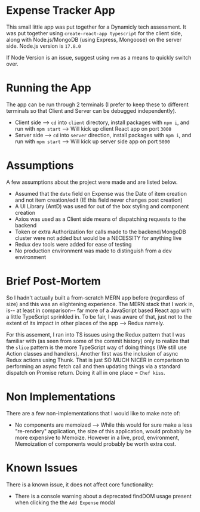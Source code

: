 # Expense Tracker App
This small little app was put together for a Dynamicly tech assessment. It was put together using `create-react-app typescript` for the client side, along with Node.js/MongoDB (using Express, Mongoose) on the server side. Node.js version is `17.8.0`

If Node Version is an issue, suggest using `nvm` as a means to quickly switch over.

# Running the App
The app can be run through 2 terminals (I prefer to keep these to different terminals so that Client and Server can be debugged independently).
- Client side --> `cd` into `client` directory, install packages with `npm i`, and run with `npm start` --> Will kick up client React app on port `3000`
- Server side --> `cd` into `server` direction, install packages with `npm i`, and run with `npm start` --> Will kick up server side app on port `5000`

# Assumptions
A few assumptions about the project were made and are listed below.
- Assumed that the `date` field on Expense was the Date of item creation and not item creation/edit (IE this field never changes post creation)
- A UI Library (AntD) was used for out of the box styling and component creation
- Axios was used as a Client side means of dispatching requests to the backend
- Token or extra Authorization for calls made to the backend/MongoDB cluster were not added but would be a NECESSITY for anything live
- Redux dev tools were added for ease of testing
- No production environment was made to distinguish from a dev environment

# Brief Post-Mortem
So I hadn't actually built a from-scratch MERN app before (regardless of size) and this was an elightening experience. The MERN stack that I work in, is-- at least in comparison-- far more of a JavaScript based React app with a little TypeScript sprinkled in. To be fair, I was aware of that, just not to the extent of its impact in other places of the app --> Redux namely.

For this assement, I ran into TS issues using the Redux pattern that I was familiar with (as seen from some of the commit history) only to realize that the `slice` pattern is the more TypeScript way of doing things (We still use Action classes and handlers). Another first was the inclusion of async Redux actions using Thunk. That is just SO MUCH NICER in comparison to performing an async fetch call and then updating things via a standard dispatch on Promise return. Doing it all in one place = `Chef kiss`.

# Non Implementations
There are a few non-implementations that I would like to make note of:
- No components are memoized --> While this would for sure make a less "re-rendery" application, the size of this application, would probably be more expensive to Memoize. However in a live, prod, environment, Memoization of components would probably be worth extra cost. 

# Known Issues
There is a known issue, it does not affect core functionality:
- There is a console warning about a deprecated findDOM usage present when clicking the the `Add Expense` modal